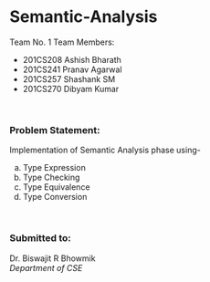 # Semantic-Analysis
Team No. 1
Team Members:
- 201CS208 Ashish Bharath
- 201CS241 Pranav Agarwal
- 201CS257 Shashank SM
- 201CS270 Dibyam Kumar

<br>

### Problem Statement:
Implementation of Semantic Analysis phase using- 
<ol type='a'>
    <li> Type Expression </li>
    <li> Type Checking </li>
    <li> Type Equivalence </li>
    <li> Type Conversion </li>
</ol>

<br>

### Submitted to: 
Dr. Biswajit R Bhowmik
<br> *Department of CSE*